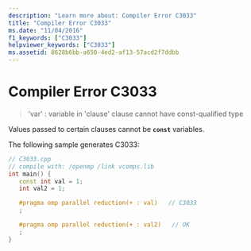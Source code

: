 ```yaml
---
description: "Learn more about: Compiler Error C3033"
title: "Compiler Error C3033"
ms.date: "11/04/2016"
f1_keywords: ["C3033"]
helpviewer_keywords: ["C3033"]
ms.assetid: 8628b6bb-a650-4ed2-af13-57acd2f7ddbb
---
```

# Compiler Error C3033

> 'var' : variable in 'clause' clause cannot have const-qualified type

Values passed to certain clauses cannot be **`const`** variables.

The following sample generates C3033:

```cpp
// C3033.cpp
// compile with: /openmp /link vcomps.lib
int main() {
   const int val = 1;
   int val2 = 1;

   #pragma omp parallel reduction(+ : val)   // C3033
   ;

   #pragma omp parallel reduction(+ : val2)   // OK
   ;
}
```
